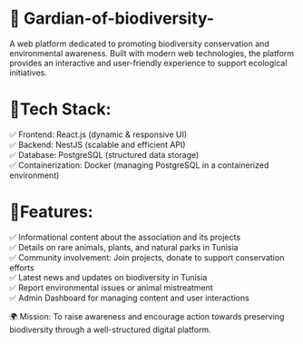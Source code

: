 # 🌿 Gardian-of-biodiversity-
A web platform dedicated to promoting biodiversity conservation and environmental awareness. Built with modern web technologies, the platform provides an interactive and user-friendly experience to support ecological initiatives.

# 🔹Tech Stack:

✅ Frontend: React.js (dynamic & responsive UI)<br/>
✅ Backend: NestJS (scalable and efficient API)<br/>
✅ Database: PostgreSQL (structured data storage)<br/>
✅ Containerization: Docker (managing PostgreSQL in a containerized environment)<br/>

# 🔹Features:
✅ Informational content about the association and its projects<br/>
✅ Details on rare animals, plants, and natural parks in Tunisia<br/>
✅ Community involvement: Join projects, donate to support conservation efforts<br/>
✅ Latest news and updates on biodiversity in Tunisia<br/>
✅ Report environmental issues or animal mistreatment<br/>
✅ Admin Dashboard for managing content and user interactions<br/>

🌍 Mission:
To raise awareness and encourage action towards preserving biodiversity through a well-structured digital platform.

